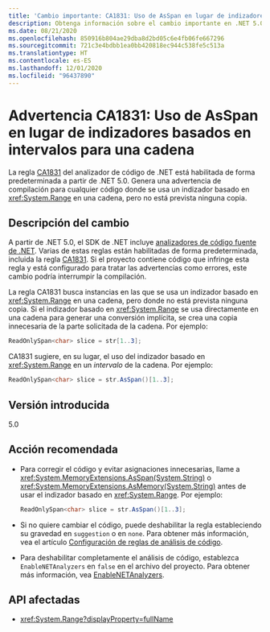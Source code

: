 ```yaml
---
title: 'Cambio importante: CA1831: Uso de AsSpan en lugar de indizadores basados en intervalos para una cadena'
description: Obtenga información sobre el cambio importante en .NET 5.0 causado por la habilitación de la regla de análisis de código CA1831.
ms.date: 08/21/2020
ms.openlocfilehash: 850916b804ae29dba8d2bd05c6e4fb06fe667296
ms.sourcegitcommit: 721c3e4bdbb1ea0bb420818ec944c538fe5c513a
ms.translationtype: HT
ms.contentlocale: es-ES
ms.lasthandoff: 12/01/2020
ms.locfileid: "96437890"
---
```

# <a name="warning-ca1831-use-asspan-instead-of-range-based-indexers-for-string"></a>Advertencia CA1831: Uso de AsSpan en lugar de indizadores basados en intervalos para una cadena

La regla [CA1831](/visualstudio/code-quality/ca1831) del analizador de código de .NET está habilitada de forma predeterminada a partir de .NET 5.0. Genera una advertencia de compilación para cualquier código donde se usa un indizador basado en <xref:System.Range> en una cadena, pero no está prevista ninguna copia.

## <a name="change-description"></a>Descripción del cambio

A partir de .NET 5.0, el SDK de .NET incluye [analizadores de código fuente de .NET](../../../../fundamentals/code-analysis/overview.md). Varias de estas reglas están habilitadas de forma predeterminada, incluida la regla [CA1831](/visualstudio/code-quality/ca1831). Si el proyecto contiene código que infringe esta regla y está configurado para tratar las advertencias como errores, este cambio podría interrumpir la compilación.

La regla CA1831 busca instancias en las que se usa un indizador basado en <xref:System.Range> en una cadena, pero donde no está prevista ninguna copia. Si el indizador basado en <xref:System.Range> se usa directamente en una cadena para generar una conversión implícita, se crea una copia innecesaria de la parte solicitada de la cadena. Por ejemplo:

```csharp
ReadOnlySpan<char> slice = str[1..3];
```

CA1831 sugiere, en su lugar, el uso del indizador basado en <xref:System.Range> en un *intervalo* de la cadena. Por ejemplo:

```csharp
ReadOnlySpan<char> slice = str.AsSpan()[1..3];
```

## <a name="version-introduced"></a>Versión introducida

5.0

## <a name="recommended-action"></a>Acción recomendada

- Para corregir el código y evitar asignaciones innecesarias, llame a <xref:System.MemoryExtensions.AsSpan(System.String)> o <xref:System.MemoryExtensions.AsMemory(System.String)> antes de usar el indizador basado en <xref:System.Range>. Por ejemplo:

  ```csharp
  ReadOnlySpan<char> slice = str.AsSpan()[1..3];
  ```

- Si no quiere cambiar el código, puede deshabilitar la regla estableciendo su gravedad en `suggestion` o en `none`. Para obtener más información, vea el artículo [Configuración de reglas de análisis de código](../../../../fundamentals/code-analysis/configuration-options.md).

- Para deshabilitar completamente el análisis de código, establezca `EnableNETAnalyzers` en `false` en el archivo del proyecto. Para obtener más información, vea [EnableNETAnalyzers](../../../project-sdk/msbuild-props.md#enablenetanalyzers).

## <a name="affected-apis"></a>API afectadas

- <xref:System.Range?displayProperty=fullName>

<!--

### Affected APIs

- `T:System.Range`

### Category

Code analysis

-->
